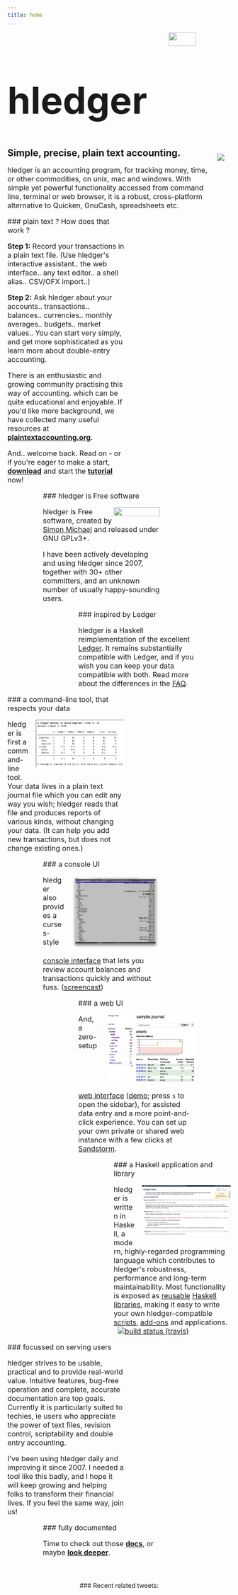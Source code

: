 ```yaml
---
title: home
...
```


<style>
.highslide img {max-width:200px; float:right; margin:0 0 1em 1em;}
.highslide-caption {color:white; background-color:black;}
.indent0 { margin:0 15em 0  0em; }
.indent1 { margin:0 10em 0  5em; }
.indent2 { margin:0  5em 0 10em; }
.indent3 { margin:0    0 0 15em; }
a {white-space:nowrap;}
/*div.asciicast { float:right; height:200px; }*/
</style>


<!-- <div style="float:right; max-width:200px; margin-left:1em;"> <\!-- top-right area -\-> -->

<!-- get started box 
<div class="panel panel-primary">
<div class="panel-heading">
<h2 class="panel-title">Get started</h2>
</div>
<div class="panel-body">
**[Download](download.html)**,
read the
**[release notes](release-notes.html)**,
**[tutorial](step-by-step.html)**,
or **[manual](docs.html)**,
try the **[web UI](http://demo.hledger.org)**,
introduce yourself and tell us what's good/bad..

<style>
tr {
    /*vertical-align:top;*/
    border-top:thin solid #bbb;
}
</style>
|
|---------------------------|-------------------------------------------------------------------------
| IRC                       | [#hledger](http://irc.hledger.org) 
| Mail list&nbsp;&nbsp;     | via [google](http://list.hledger.org) or [gmane](http://news.gmane.org/gmane.comp.finance.ledger.hledger)
| Twitter                   | [#ledgercli](https://twitter.com/search?q=%23ledgercli&src=typd&f=realtime), <a href="https://twitter.com/ledgertips">@LedgerTips</a>
| Github                    | [code](http://github.com/simonmichael/hledger), [bugs](http://bugs.hledger.org), [issues](http://issues.hledger.org)
-->
<!-- (see also [#ledger](http://webchat.freenode.net?channels=ledger&randomnick=1)) -->

<!-- | More...&nbsp;&nbsp;       | [quick links](http://hledger.org/developer-guide.html#quick-links) -->

<!-- | web UI demo             | [demo.hledger.org](http://demo.hledger.org) | -->
<!-- [web ui demo](http://demo.hledger.org/register?q=inacct%3Aassets%3Abank%3Achecking+sym%3A\%24) -->

<!-- </div> -->
<!-- </div> <\!-- end of get started box -\-> -->

<!-- </div> <\!-- end of top-right area -\-> -->

<div style="float:right; text-align:right; white-space:nowrap; ">
<a style="margin-left:3px;" href="https://flattr.com/submit/auto?user_id=simonmichael&amp;url=http%3A%2F%2Fhledger.org" target="_blank"><img src="//api.flattr.com/button/flattr-badge-large.png" alt="" title="Flattr this" border="0"></a> 
<a href="https://www.paypal.com/cgi-bin/webscr?cmd=_s-xclick&amp;hosted_button_id=5J33NLXYXCYAY"><img width=62 height=31 border=0 src="https://www.paypal.com/en_US/i/btn/x-click-but04.gif" alt=""></a> 
<div style="display:inline-block; position:relative; top:5px; width:62px; height:31px;">
<script data-gratipay-username="simonmichael" data-gratipay-widget="button" src="//grtp.co/v1.js"></script> 
</div>
<a href="https://www.bountysource.com/trackers/536505-simonmichael-hledger"><img border=0 src="https://www.bountysource.com/badge/tracker?tracker_id=536505" alt=""></a> &nbsp;
</div> <!-- end of donate buttons -->

<!-- main content -->

<h1 style="font-size:6em;">hledger</h1>

<img src="/images/coins2-248.png" width="" height="200" style="float:right; margin:1em 1em 0 1em;" />

<h2 style="margin-top:0; margin-bottom:.5em;">
<!-- Making accounting fun for techies. -->
Simple, precise, plain text accounting.
<!-- Plain text accounting for everyone. -->
</h2>

<div style="font-size:medium;">

hledger is an accounting program, for tracking money, time, or
other commodities, on unix, mac and windows. With simple yet powerful
functionality accessed from command line, terminal or web browser, it is a
robust, cross-platform alternative to Quicken, GnuCash, spreadsheets etc.

<div class="indent0">
### plain text ? How does that work ?

**Step 1:**
Record your transactions in a plain text file.
(Use hledger's interactive assistant.. the web interface.. any text editor.. a shell alias.. CSV/OFX import..)
<!-- using a simple format. -->
<!-- Do it daily, or all at once. -->
<!-- Record what you know; you'll get better at it. -->

**Step 2:**
Ask hledger about your accounts.. transactions.. balances.. currencies.. monthly averages.. budgets.. market values..
You can start very simply, and get more sophisticated as you learn more about double-entry accounting.

There is an enthusiastic and growing community practising this way of accounting.
which can be quite educational and enjoyable.
If you'd like more background,
we have collected many useful resources at **[plaintextaccounting.org](http://plaintextaccounting.org)**.

And.. welcome back. Read on - or if you're eager to make a start, 
**[download](download.html)** and start the **[tutorial](step-by-step.html)** now!

<!-- I use it for: -->

<!-- - tracking spending and income -->
<!-- - seeing time reports by day/week/month/project -->
<!-- - getting accurate numbers for client billing and tax filing -->
<!-- - tracking invoices -->
<!-- - building financial and time clarity and serenity -->
</div>

<div class="indent1">
### hledger is Free software

<a href="http://www.gnu.org/licenses/gpl.html" style="float:right; margin:0 0 1em 0;"><img width="104" height="20" src="https://img.shields.io/badge/license-GPLv3+-brightgreen.svg" /></a>
hledger is Free software, created by [Simon Michael](http://joyful.com)
and released under GNU GPLv3+.

I have been actively developing and using hledger since 2007,
together with 30+ other committers, and an unknown number of usually happy-sounding users.
</div>

<div class="indent2">
### inspired by Ledger

hledger is a Haskell reimplementation of the excellent [Ledger](faq.html#hledger-and-ledger).
It remains substantially compatible with Ledger, and if you wish you can keep your data compatible with both.
Read more about the differences in the [FAQ](faq.html#hledger-and-ledger).



</div>

<div class="indent0">
### a command-line tool, that respects your data

<a href="images/balance-q-inc.png" class="highslide" onclick="return hs.expand(this)"><img src="images/balance-q-inc.png" title="Balance report showing income/expense by quarter" /></a>

hledger is first a command-line tool. 
Your data lives in a plain text journal file which you can edit
any way you wish; hledger reads that file and produces reports of
various kinds, without changing your data. (It can help you add new
transactions, but does not change existing ones.)
</div>

<a name="and-a-console-ui"></a>
<div class="indent1">
### a console UI

<a href="images/hledger-ui/hledger-ui-bcexample-acc.png" class="highslide" onclick="return hs.expand(this)"><img src="images/hledger-ui/hledger-ui-bcexample-acc.png" title="hledger-ui accounts screen" /></a>
hledger also provides a curses-style [console&nbsp;interface](manual#ui)
that lets you review account balances and transactions quickly and without fuss.
([screencast](https://asciinema.org/a/29665))
</div>

<div class="indent2">
### a web UI

<a href="images/hledger-web/normal/register.png" class="highslide" onclick="return hs.expand(this)"><img src="images/hledger-web/normal/register.png" title="Account register view with accounts sidebar" /></a>

And, a zero-setup [web&nbsp;interface](manual.html#web)
([demo](http://demo.hledger.org); press `s` to open the sidebar),
for assisted data entry and a more point-and-click experience.
You can set up your own private or shared web instance with a few
clicks at [Sandstorm](https://apps.sandstorm.io/app/8x12h6p0x0nrzk73hfq6zh2jxtgyzzcty7qsatkg7jfg2mzw5n90).
</div>

<div class="indent3">
### a Haskell application and library

<a href="images/hledger-lib-api.png" class="highslide" onclick="return hs.expand(this)"><img src="images/hledger-lib-api.png" title="Part of hledger-lib's haddock api documentation" /></a>

hledger is written in Haskell, a modern, highly-regarded
programming language which contributes to hledger's robustness,
performance and long-term maintainability.  Most functionality is
exposed as
[reusable](http://hackage.haskell.org/package/hledger-lib)
[Haskell](http://hackage.haskell.org/package/hledger)
[libraries](http://hackage.haskell.org/package/hledger-web), making it
easy to write your own hledger-compatible
[scripts](more-docs.html#scripting-examples), [add-ons](manual.html#add-ons) and
applications.
&nbsp;&nbsp;[![build status (travis)](https://travis-ci.org/simonmichael/hledger.svg?branch=master)](https://travis-ci.org/simonmichael/hledger)
</div>

<!-- <div class="indent1"> -->
<!-- ### comfortable for techies, usable by all -->

<!-- hledger aims to be useful to both computer experts and regular folks. -->
<!-- Currently it is a bit more suited to power users, who appreciate the -->
<!-- power of text files, revision control, scriptability and double entry -->
<!-- accounting. The web interface helps make it accessible to GUI-only -->
<!-- folk as well. -->
<!-- </div> -->

<div class="indent0">
### focussed on serving users

hledger strives to be usable, practical and to provide real-world value.
Intuitive features, bug-free operation and complete, accurate documentation are top goals.
Currently it is particularly suited to techies, ie users who appreciate the
power of text files, revision control, scriptability and double entry
accounting. 

I've been using hledger daily and improving it since 2007.
I needed a tool like this badly, and I hope it will keep growing and
helping folks to transform their financial lives.
If you feel the same way, join us!

</div>

<div class="indent1">
### fully documented

Time to check out those **[docs](docs.html)**,
or maybe **[look deeper](developer-guide.html)**.

</div>

</div>
<!-- end of main content -->

<div style="margin-top:4em; text-align:center; ">
<!-- twitter widget -->
<div>
### Recent related tweets:
<a class="twitter-timeline" width="" height="600px" data-dnt="true" href="https://twitter.com/hashtag/ledgercli" data-widget-id="539507319734677504"></a>
<script>!function(d,s,id){var js,fjs=d.getElementsByTagName(s)[0],p=/^http:/.test(d.location)?'http':'https';if(!d.getElementById(id)){js=d.createElement(s);js.id=id;js.src=p+"://platform.twitter.com/widgets.js";fjs.parentNode.insertBefore(js,fjs);}}(document,"script","twitter-wjs");</script>
</div>
<!-- end of twitter widget -->
</div>
